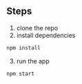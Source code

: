 ## Steps

1. clone the repo
2. install dependencies

```bash
npm install

```

3. run the app

```bash
npm start
```
